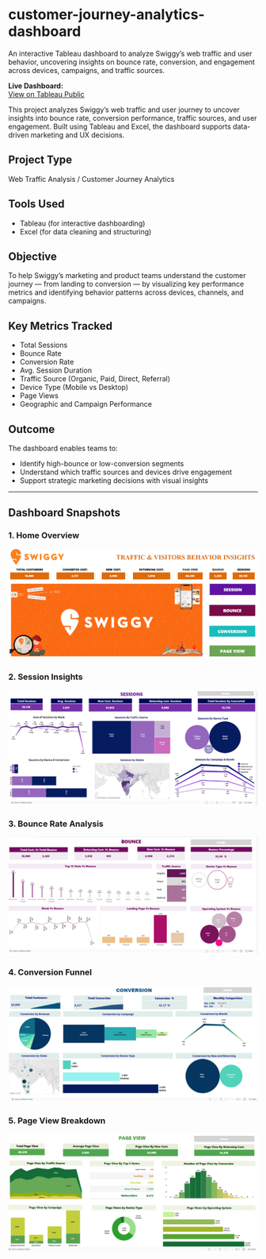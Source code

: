 # customer-journey-analytics-dashboard
An interactive Tableau dashboard to analyze Swiggy’s web traffic and user behavior, uncovering insights on bounce rate, conversion, and engagement across devices, campaigns, and traffic sources.


**Live Dashboard:**  
[View on Tableau Public](https://public.tableau.com/app/profile/guddu.singh8325/viz/SwiggyTrafficVisitorsBehaviourInsightsNextleapMilestoneProject/HOME)

This project analyzes Swiggy’s web traffic and user journey to uncover insights into bounce rate, conversion performance, traffic sources, and user engagement. Built using Tableau and Excel, the dashboard supports data-driven marketing and UX decisions.

## Project Type
Web Traffic Analysis / Customer Journey Analytics

## Tools Used
- Tableau (for interactive dashboarding)
- Excel (for data cleaning and structuring)

## Objective
To help Swiggy’s marketing and product teams understand the customer journey — from landing to conversion — by visualizing key performance metrics and identifying behavior patterns across devices, channels, and campaigns.

## Key Metrics Tracked
- Total Sessions
- Bounce Rate
- Conversion Rate
- Avg. Session Duration
- Traffic Source (Organic, Paid, Direct, Referral)
- Device Type (Mobile vs Desktop)
- Page Views
- Geographic and Campaign Performance

## Outcome
The dashboard enables teams to:
- Identify high-bounce or low-conversion segments
- Understand which traffic sources and devices drive engagement
- Support strategic marketing decisions with visual insights

---

## Dashboard Snapshots

### 1. Home Overview
![Home Overview](.dashboard/home.png)

### 2. Session Insights
![Session Insights](.dashboard/session.png)

### 3. Bounce Rate Analysis
![Bounce Rate Analysis](.dashboard/bounce.png)

### 4. Conversion Funnel
![Conversion Funnel](.dashboard/conversion.png)

### 5. Page View Breakdown
![Page View Breakdown](.dashboard/pageview.png)
